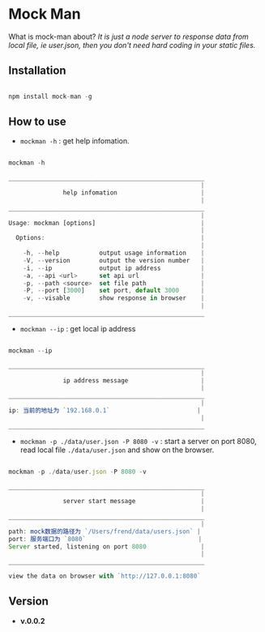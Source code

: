 # Mock Man

What is mock-man about? *It is just a node server to response data from local file, ie user.json, then you don't need hard coding in your static files.*

## Installation

```javascript

npm install mock-man -g

```

## How to use

- `mockman -h` : get help infomation.

```javascript

mockman -h

______________________________________________________
                                                     |
               help infomation                       |
                                                     |
______________________________________________________
                                                     |
Usage: mockman [options]                             |
                                                     |
  Options:                                           |
                                                     |
    -h, --help           output usage information    |
    -V, --version        output the version number   |
    -i, --ip             output ip address           |
    -a, --api <url>      set api url                 |
    -p, --path <source>  set file path               |
    -P, --port [3000]    set port, default 3000      |
    -v, --visable        show response in browser    |
                                                     |
______________________________________________________

```

- `mockman --ip` : get local ip address

```javascript

mockman --ip

______________________________________________________
                                                     |
               ip address message                    |
                                                     |
______________________________________________________
                                                     |
ip: 当前的地址为 `192.168.0.1`                        |
                                                     |
______________________________________________________

```

- `mockman -p ./data/user.json -P 8080 -v` : start a server on port 8080, read local file `./data/user.json` and show on the browser.

```javascript

mockman -p ./data/user.json -P 8080 -v

______________________________________________________
                                                     |
               server start message                  |
                                                     |
______________________________________________________
                                                     |
path: mock数据的路径为 `/Users/frend/data/users.json` |
port: 服务端口为 `8080`                               |
Server started, listening on port 8080               |
                                                     |
______________________________________________________

view the data on browser with `http://127.0.0.1:8080`

```

## Version

- **v.0.0.2**
